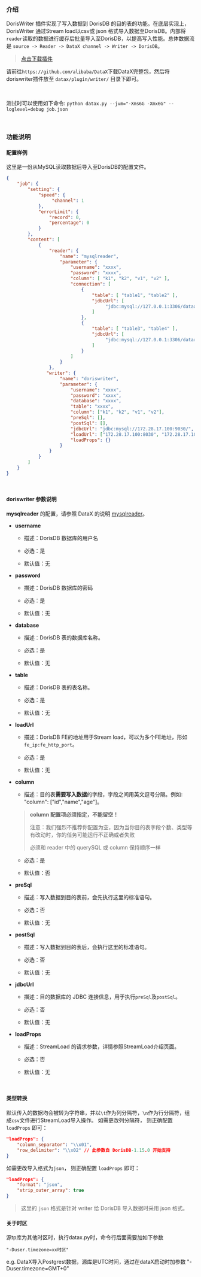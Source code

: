### 介绍

DorisWriter 插件实现了写入数据到 DorisDB 的目的表的功能。在底层实现上， DorisWriter 通过Stream load以csv或 json 格式导入数据至DorisDB。内部将`reader`读取的数据进行缓存后批量导入至DorisDB，以提高写入性能。总体数据流是 `source -> Reader -> DataX channel -> Writer -> DorisDB`。


> [点击下载插件](http://dorisdb-release.oss-cn-zhangjiakou.aliyuncs.com/doriswriter.tar.gz?Expires=1985109490&OSSAccessKeyId=LTAI4GFYjbX9e7QmFnAAvkt8&Signature=IazN0HPfcA0gelD6mIDBME2Brpw%3D)

请前往`https://github.com/alibaba/DataX`下载DataX完整包，然后将doriswriter插件放至 `datax/plugin/writer/` 目录下即可。

<br>

测试时可以使用如下命令:
 `python datax.py --jvm="-Xms6G -Xmx6G" --loglevel=debug job.json`

<br>

### 功能说明


#### 配置样例

这里是一份从MySQL读取数据后导入至DorisDB的配置文件。

```json
{
    "job": {
        "setting": {
            "speed": {
                 "channel": 1
            },
            "errorLimit": {
                "record": 0,
                "percentage": 0
            }
        },
        "content": [
            {
                "reader": {
                    "name": "mysqlreader",
                    "parameter": {
                        "username": "xxxx",
                        "password": "xxxx",
                        "column": [ "k1", "k2", "v1", "v2" ],
                        "connection": [
                            {
                                "table": [ "table1", "table2" ],
                                "jdbcUrl": [
                                     "jdbc:mysql://127.0.0.1:3306/datax_test1"
                                ]
                            },
                            {
                                "table": [ "table3", "table4" ],
                                "jdbcUrl": [
                                     "jdbc:mysql://127.0.0.1:3306/datax_test2"
                                ]
                            }
                        ]
                    }
                },
               "writer": {
                    "name": "doriswriter",
                    "parameter": {
                        "username": "xxxx",
                        "password": "xxxx",
                        "database": "xxxx",
                        "table": "xxxx",
                        "column": ["k1", "k2", "v1", "v2"],
                        "preSql": [],
                        "postSql": [], 
                        "jdbcUrl": "jdbc:mysql://172.28.17.100:9030/",
                        "loadUrl": ["172.28.17.100:8030", "172.28.17.100:8030"],
                        "loadProps": {}
                    }
                }
            }
        ]
    }
}

```
<br>

#### doriswriter 参数说明
**mysqlreader** 的配置，请参照 DataX 的说明 [mysqlreader](https://github.com/DorisDB/DataX/blob/master/mysqlreader/doc/mysqlreader.md)。

* **username**

	* 描述：DorisDB 数据库的用户名 <br />

	* 必选：是 <br />

	* 默认值：无 <br />

* **password**

	* 描述：DorisDB 数据库的密码 <br />

	* 必选：是 <br />

	* 默认值：无 <br />

* **database**

	* 描述：DorisDB 表的数据库名称。

	* 必选：是 <br />

	* 默认值：无 <br />

* **table**

	* 描述：DorisDB 表的表名称。

	* 必选：是 <br />

	* 默认值：无 <br />

* **loadUrl**

	* 描述：DorisDB FE的地址用于Stream load，可以为多个FE地址，形如`fe_ip:fe_http_port`。

	* 必选：是 <br />

	* 默认值：无 <br />

* **column**

	* 描述：目的表**需要写入数据**的字段，字段之间用英文逗号分隔。例如: "column": ["id","name","age"]。
    >**column 配置项必须指定，不能留空！**
  > 
    >注意：我们强烈不推荐你配置为空，因为当你目的表字段个数、类型等有改动时，你的任务可能运行不正确或者失败
  > 
    > 必须和 reader 中的 querySQL 或 column 保持顺序一样

	* 必选：是 <br />

	* 默认值：否 <br />

* **preSql**

	* 描述：写入数据到目的表前，会先执行这里的标准语句。 <br />

	* 必选：否 <br />

	* 默认值：无 <br />

* **postSql**

	* 描述：写入数据到目的表后，会执行这里的标准语句。 <br />

	* 必选：否 <br />

	* 默认值：无 <br />

* **jdbcUrl**

	* 描述：目的数据库的 JDBC 连接信息，用于执行`preSql`及`postSql`。 <br />

 	* 必选：否 <br />

	* 默认值：无 <br />

* **loadProps**

	* 描述：StreamLoad 的请求参数，详情参照StreamLoad介绍页面。 <br />

 	* 必选：否 <br />

	* 默认值：无 <br />
<br>

#### 类型转换

默认传入的数据均会被转为字符串，并以`\t`作为列分隔符，`\n`作为行分隔符，组成`csv`文件进行StreamLoad导入操作。
如需更改列分隔符， 则正确配置 `loadProps` 即可：
```json
"loadProps": {
    "column_separator": "\\x01",
    "row_delimiter": "\\x02" // 此参数自 DorisDB-1.15.0 开始支持
}
```

如需更改导入格式为`json`， 则正确配置 `loadProps` 即可：
```json
"loadProps": {
    "format": "json",
    "strip_outer_array": true
}
```
> 这里的 `json` 格式是针对 writer 给 DorisDB 导入数据时采用 json 格式。

#### 关于时区

源tp库为其他时区时，执行datax.py时，命令行后面需要加如下参数

```
"-Duser.timezone=xx时区"
```
e.g. DataX导入Postgrest数据，源库是UTC时间，通过在dataX启动时加参数 "-Duser.timezone=GMT+0" 

